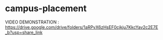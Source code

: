 # campus-placement
VIDEO DEMONSTRATION : https://drive.google.com/drive/folders/1aRPvX6zHsEF0cjkju7KkcYav2c2E7E_b?usp=share_link
